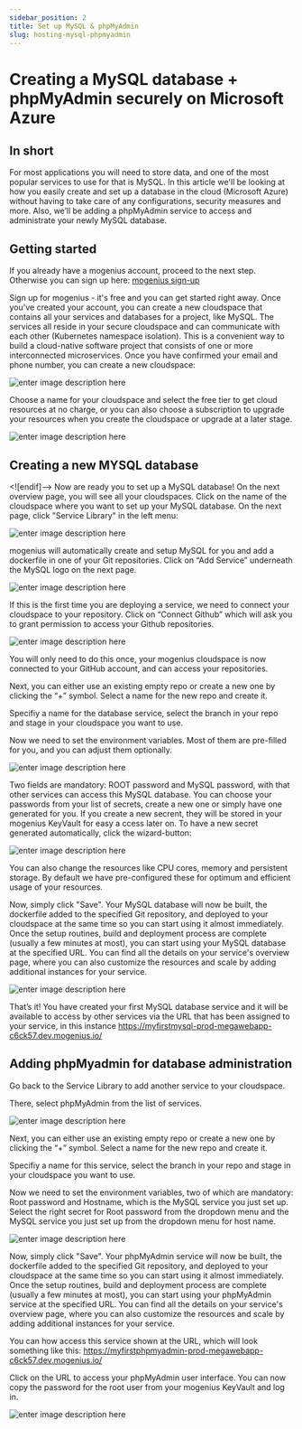 ```yaml
---
sidebar_position: 2
title: Set up MySQL & phpMyAdmin
slug: hosting-mysql-phpmyadmin
---
```


# Creating a MySQL database + phpMyAdmin securely on Microsoft Azure


## In short

For most applications you will need to store data, and one of the most popular services to use for that is MySQL. In this article we'll be looking at how you easily create and set up a database in the cloud (Microsoft Azure) without having to take care of any configurations, security measures and more. Also, we’ll be adding a phpMyAdmin service to access and administrate your newly MySQL database.

## Getting started

If you already have a mogenius account, proceed to the next step. Otherwise you can sign up here: [mogenius sign-up](https://studio.mogenius.com/user/registration)

Sign up for mogenius - it's free and you can get started right away. Once you've created your account, you can create a new cloudspace that contains all your services and databases for a project, like MySQL. The services all reside in your secure cloudspace and can communicate with each other (Kubernetes namespace isolation). This is a convenient way to build a cloud-native software project that consists of one or more interconnected microservices. Once you have confirmed your email and phone number, you can create a new cloudspace:

![enter image description here](https://api.mogenius.com/file/id/115e92a0-6daa-4b15-9420-438448351d89)

Choose a name for your cloudspace and select the free tier to get cloud resources at no charge, or you can also choose a subscription to upgrade your resources when you create the cloudspace or upgrade at a later stage.

![enter image description here](https://api.mogenius.com/file/id/a8c2aaca-fbe7-401a-bf63-0c99024e2c94)

## Creating a new MYSQL database

<![endif]--> Now are ready you to set up a MySQL database! On the next overview page, you will see all your cloudspaces. Click on the name of the cloudspace where you want to set up your MySQL database. On the next page, click "Service Library" in the left menu:

![enter image description here](https://api.mogenius.com/file/id/a12d10f1-4b9b-4adb-95ec-db193e1db440)

mogenius will automatically create and setup MySQL for you and add a dockerfile in one of your Git repositories. Click on “Add Service” underneath the MySQL logo on the next page.

![enter image description here](https://api.mogenius.com/file/id/d55eea97-efb6-4e9b-a0d8-d6e1fc67b89f)

If this is the first time you are deploying a service, we need to connect your cloudspace to your repository. Click on “Connect Github” which will ask you to grant permission to access your Github repositories.

![enter image description here](https://api.mogenius.com/file/id/88626d92-fa15-4d9e-8598-6a914daa633c)

You will only need to do this once, your mogenius cloudspace is now connected to your GitHub account, and can access your repositories.

Next, you can either use an existing empty repo or create a new one by clicking the “+” symbol. Select a name for the new repo and create it.

Specifiy a name for the database service, select the branch in your repo and stage in your cloudspace you want to use.

Now we need to set the environment variables. Most of them are pre-filled for you, and you can adjust them optionally.

![enter image description here](https://api.mogenius.com/file/id/bafbe414-61d9-402a-8469-0d7d9fa90854)


 Two fields are mandatory: ROOT password and MySQL password, with that other services can access this MySQL database. You can choose your passwords from your list of secrets, create a new one or simply have one generated for you. If you create a new secrent, they will be stored in your mogenius KeyVault for easy a ccess later on. To have a new secret generated automatically, click the wizard-button:
 
![enter image description here](https://api.mogenius.com/file/id/9ce82a26-eb36-4229-a5b7-daba90f6e8cb)

You can also change the resources like CPU cores, memory and persistent storage. By default we have pre-configured these for optimum and efficient usage of your resources.

Now, simply click "Save". Your MySQL database will now be built, the dockerfile added to the specified Git repository, and deployed to your cloudspace at the same time so you can start using it almost immediately. Once the setup routines, build and deployment process are complete (usually a few minutes at most), you can start using your MySQL database at the specified URL. You can find all the details on your service's overview page, where you can also customize the resources and scale by adding additional instances for your service.

![enter image description here](https://api.mogenius.com/file/id/5a0e3dfe-11d4-49a9-a5fd-f01f4397fe61)

That’s it! You have created your first MySQL database service and it will be available to access by other services via the URL that has been assigned to your service, in this instance https://myfirstmysql-prod-megawebapp-c6ck57.dev.mogenius.io/

## Adding phpMyadmin for database administration

Go back to the Service Library to add another service to your cloudspace.

There, select phpMyAdmin from the list of services.

![enter image description here](https://api.mogenius.com/file/id/0a9010b0-e63e-4444-b184-a879c3fdb0e7)

Next, you can either use an existing empty repo or create a new one by clicking the “+” symbol. Select a name for the new repo and create it.

Specifiy a name for this service, select the branch in your repo and stage in your cloudspace you want to use.

Now we need to set the environment variables, two of which are mandatory: Root password and Hostname, which is the MySQL service you just set up. Select the right secret for Root password from the dropdown menu and the MySQL service you just set up from the dropdown menu for host name.

![enter image description here](https://api.mogenius.com/file/id/efc66e1c-5e49-4166-a3c7-946881f83c93)

Now, simply click "Save". Your phpMyAdmin service will now be built, the dockerfile added to the specified Git repository, and deployed to your cloudspace at the same time so you can start using it almost immediately. Once the setup routines, build and deployment process are complete (usually a few minutes at most), you can start using your phpMyAdmin service at the specified URL. You can find all the details on your service's overview page, where you can also customize the resources and scale by adding additional instances for your service.
	
You can how access this service shown at the URL, which will look something like this: https://myfirstphpmyadmin-prod-megawebapp-c6ck57.dev.mogenius.io/

Click on the URL to access your phpMyAdmin user interface. You can now copy the password for the root user from your mogenius KeyVault and log in.

![enter image description here](https://api.mogenius.com/file/id/16b1e40b-daeb-4bc6-bf16-161b6777468a)
